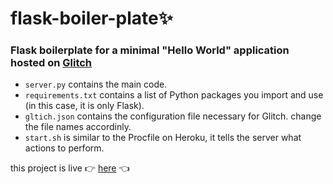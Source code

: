 # flask-boiler-plate✨

### Flask boilerplate for a minimal "Hello World" application hosted on [Glitch](www.glitch.com)

- `server.py` contains the main code.
- `requirements.txt` contains a list of Python packages you import and use (in this case, it is only Flask).
- `gltich.json` contains the configuration file necessary for Glitch. change the file names accordinly.
- `start.sh` is similar to the Procfile on Heroku, it tells the server what actions to perform.

this project is live 👉 [here](https://flask-boiler-plate.glitch.me) 👈
